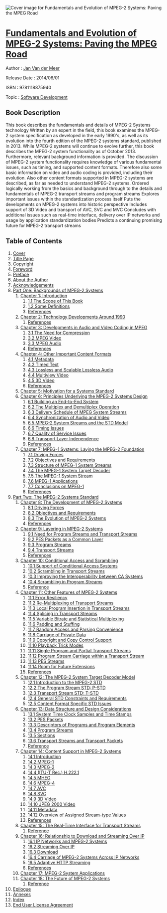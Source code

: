 ![Cover image for Fundamentals and Evolution of MPEG-2 Systems: Paving the MPEG Road](https://imgdetail.ebookreading.net/cover/cover/software_development/EB9781118875940.jpg)

[Fundamentals and Evolution of MPEG-2 Systems: Paving the MPEG Road](https://ebookreading.net/view/book/Fundamentals+and+Evolution+of+MPEG-2+Systems%3A+Paving+the+MPEG+Road-EB9781118875940_1.html "Fundamentals and Evolution of MPEG-2 Systems: Paving the MPEG Road")
====================================================================================================================

Author : [Jan Van der Meer](https://ebookreading.net/search/author/Jan+Van+der+Meer)

Release Date : 2014/06/01

ISBN : 9781118875940

Topic : [Software Development](https://ebookreading.net/search/category/software-development)

Book Description
-----------------

This book describes the fundamentals and details of MPEG-2 Systems technology
Written by an expert in the field, this book examines the MPEG-2 system specification as developed in the early 1990's, as well as its evolution into the fourth edition of the MPEG-2 systems standard, published in 2013. While MPEG-2 systems will continue to evolve further, this book describes the MPEG-2 system functionality as of October 2013. Furthermore, relevant background information is provided. The discussion of MPEG-2 system functionality requires knowledge of various fundamental issues, such as timing, and supported content formats. Therefore also some basic information on video and audio coding is provided, including their evolution. Also other content formats supported in MPEG-2 systems are described, as far as needed to understand MPEG-2 systems.
Ordered logically working from the basics and background through to the details and fundamentals of MPEG-2 transport streams and program streams
Explores important issues within the standardization process itself
Puts the developments on MPEG-2 systems into historic perspective
Includes support of 3D Video and transport of AVC, SVC and MVC
Concludes with additional issues such as real-time interface, delivery over IP networks and usage by application standardization bodies
Predicts a continuing promising future for MPEG-2 transport streams
              
Table of Contents
-----------------

1. [Cover](https://ebookreading.net/view/book/Fundamentals+and+Evolution+of+MPEG-2+Systems%3A+Paving+the+MPEG+Road-EB9781118875940_1.html#coverstart)
1. [Title Page](https://ebookreading.net/view/book/Fundamentals+and+Evolution+of+MPEG-2+Systems%3A+Paving+the+MPEG+Road-EB9781118875940_3.html#titlepage)
1. [Copyright](https://ebookreading.net/view/book/Fundamentals+and+Evolution+of+MPEG-2+Systems%3A+Paving+the+MPEG+Road-EB9781118875940_4.html#copyright)
1. [Foreword](https://ebookreading.net/view/book/Fundamentals+and+Evolution+of+MPEG-2+Systems%3A+Paving+the+MPEG+Road-EB9781118875940_5.html#start)
1. [Preface](https://ebookreading.net/view/book/Fundamentals+and+Evolution+of+MPEG-2+Systems%3A+Paving+the+MPEG+Road-EB9781118875940_6.html#start)
1. [About the Author](https://ebookreading.net/view/book/Fundamentals+and+Evolution+of+MPEG-2+Systems%3A+Paving+the+MPEG+Road-EB9781118875940_7.html#start)
1. [Acknowledgements](https://ebookreading.net/view/book/Fundamentals+and+Evolution+of+MPEG-2+Systems%3A+Paving+the+MPEG+Road-EB9781118875940_8.html#start)
1. [Part One: Backgrounds of MPEG-2 Systems](https://ebookreading.net/view/book/Fundamentals+and+Evolution+of+MPEG-2+Systems%3A+Paving+the+MPEG+Road-EB9781118875940_9.html#part)
    1. [Chapter 1: Introduction](https://ebookreading.net/view/book/Fundamentals+and+Evolution+of+MPEG-2+Systems%3A+Paving+the+MPEG+Road-EB9781118875940_10.html#start)
        1. [1.1 The Scope of This Book](https://ebookreading.net/view/book/Fundamentals+and+Evolution+of+MPEG-2+Systems%3A+Paving+the+MPEG+Road-EB9781118875940_10.html#c01anchor-1)
        1. [1.2 Some Definitions](https://ebookreading.net/view/book/Fundamentals+and+Evolution+of+MPEG-2+Systems%3A+Paving+the+MPEG+Road-EB9781118875940_10.html#c01anchor-2)
        1. [References](https://ebookreading.net/view/book/Fundamentals+and+Evolution+of+MPEG-2+Systems%3A+Paving+the+MPEG+Road-EB9781118875940_10.html#c01anchor-4)
    1. [Chapter 2: Technology Developments Around 1990](https://ebookreading.net/view/book/Fundamentals+and+Evolution+of+MPEG-2+Systems%3A+Paving+the+MPEG+Road-EB9781118875940_11.html#start)
        1. [References](https://ebookreading.net/view/book/Fundamentals+and+Evolution+of+MPEG-2+Systems%3A+Paving+the+MPEG+Road-EB9781118875940_11.html#c02anchor-2)
    1. [Chapter 3: Developments in Audio and Video Coding in MPEG](https://ebookreading.net/view/book/Fundamentals+and+Evolution+of+MPEG-2+Systems%3A+Paving+the+MPEG+Road-EB9781118875940_12.html#start)
        1. [3.1 The Need for Compression](https://ebookreading.net/view/book/Fundamentals+and+Evolution+of+MPEG-2+Systems%3A+Paving+the+MPEG+Road-EB9781118875940_12.html#c03anchor-1)
        1. [3.2 MPEG Video](https://ebookreading.net/view/book/Fundamentals+and+Evolution+of+MPEG-2+Systems%3A+Paving+the+MPEG+Road-EB9781118875940_12.html#c03anchor-2)
        1. [3.3 MPEG Audio](https://ebookreading.net/view/book/Fundamentals+and+Evolution+of+MPEG-2+Systems%3A+Paving+the+MPEG+Road-EB9781118875940_12.html#c03anchor-3)
        1. [References](https://ebookreading.net/view/book/Fundamentals+and+Evolution+of+MPEG-2+Systems%3A+Paving+the+MPEG+Road-EB9781118875940_12.html#c03anchor-5)
    1. [Chapter 4: Other Important Content Formats](https://ebookreading.net/view/book/Fundamentals+and+Evolution+of+MPEG-2+Systems%3A+Paving+the+MPEG+Road-EB9781118875940_13.html#start)
        1. [4.1 Metadata](https://ebookreading.net/view/book/Fundamentals+and+Evolution+of+MPEG-2+Systems%3A+Paving+the+MPEG+Road-EB9781118875940_13.html#c04anchor-1)
        1. [4.2 Timed Text](https://ebookreading.net/view/book/Fundamentals+and+Evolution+of+MPEG-2+Systems%3A+Paving+the+MPEG+Road-EB9781118875940_13.html#c04anchor-2)
        1. [4.3 Lossless and Scalable Lossless Audio](https://ebookreading.net/view/book/Fundamentals+and+Evolution+of+MPEG-2+Systems%3A+Paving+the+MPEG+Road-EB9781118875940_13.html#c04anchor-3)
        1. [4.4 Multiview Video](https://ebookreading.net/view/book/Fundamentals+and+Evolution+of+MPEG-2+Systems%3A+Paving+the+MPEG+Road-EB9781118875940_13.html#c04anchor-4)
        1. [4.5 3D Video](https://ebookreading.net/view/book/Fundamentals+and+Evolution+of+MPEG-2+Systems%3A+Paving+the+MPEG+Road-EB9781118875940_13.html#c04anchor-5)
        1. [References](https://ebookreading.net/view/book/Fundamentals+and+Evolution+of+MPEG-2+Systems%3A+Paving+the+MPEG+Road-EB9781118875940_13.html#c04anchor-7)
    1. [Chapter 5: Motivation for a Systems Standard](https://ebookreading.net/view/book/Fundamentals+and+Evolution+of+MPEG-2+Systems%3A+Paving+the+MPEG+Road-EB9781118875940_14.html#start)
    1. [Chapter 6: Principles Underlying the MPEG-2 Systems Design](https://ebookreading.net/view/book/Fundamentals+and+Evolution+of+MPEG-2+Systems%3A+Paving+the+MPEG+Road-EB9781118875940_15.html#start)
        1. [6.1 Building an End-to-End System](https://ebookreading.net/view/book/Fundamentals+and+Evolution+of+MPEG-2+Systems%3A+Paving+the+MPEG+Road-EB9781118875940_15.html#c06anchor-1)
        1. [6.2 The Multiplex and Demultiplex Operation](https://ebookreading.net/view/book/Fundamentals+and+Evolution+of+MPEG-2+Systems%3A+Paving+the+MPEG+Road-EB9781118875940_15.html#c06anchor-2)
        1. [6.3 Delivery Schedule of MPEG System Streams](https://ebookreading.net/view/book/Fundamentals+and+Evolution+of+MPEG-2+Systems%3A+Paving+the+MPEG+Road-EB9781118875940_15.html#c06anchor-3)
        1. [6.4 Synchronization of Audio and Video](https://ebookreading.net/view/book/Fundamentals+and+Evolution+of+MPEG-2+Systems%3A+Paving+the+MPEG+Road-EB9781118875940_15.html#c06anchor-4)
        1. [6.5 MPEG-2 System Streams and the STD Model](https://ebookreading.net/view/book/Fundamentals+and+Evolution+of+MPEG-2+Systems%3A+Paving+the+MPEG+Road-EB9781118875940_15.html#c06anchor-5)
        1. [6.6 Timing Issues](https://ebookreading.net/view/book/Fundamentals+and+Evolution+of+MPEG-2+Systems%3A+Paving+the+MPEG+Road-EB9781118875940_15.html#c06anchor-6)
        1. [6.7 Quality of Service Issues](https://ebookreading.net/view/book/Fundamentals+and+Evolution+of+MPEG-2+Systems%3A+Paving+the+MPEG+Road-EB9781118875940_15.html#c06anchor-7)
        1. [6.8 Transport Layer Independence](https://ebookreading.net/view/book/Fundamentals+and+Evolution+of+MPEG-2+Systems%3A+Paving+the+MPEG+Road-EB9781118875940_15.html#c06anchor-8)
        1. [References](https://ebookreading.net/view/book/Fundamentals+and+Evolution+of+MPEG-2+Systems%3A+Paving+the+MPEG+Road-EB9781118875940_15.html#c06anchor-10)
    1. [Chapter 7: MPEG-1 Systems: Laying the MPEG-2 Foundation](https://ebookreading.net/view/book/Fundamentals+and+Evolution+of+MPEG-2+Systems%3A+Paving+the+MPEG+Road-EB9781118875940_16.html#start)
        1. [7.1 Driving Forces](https://ebookreading.net/view/book/Fundamentals+and+Evolution+of+MPEG-2+Systems%3A+Paving+the+MPEG+Road-EB9781118875940_16.html#c07anchor-1)
        1. [7.2 Objectives and Requirements](https://ebookreading.net/view/book/Fundamentals+and+Evolution+of+MPEG-2+Systems%3A+Paving+the+MPEG+Road-EB9781118875940_16.html#c07anchor-2)
        1. [7.3 Structure of MPEG-1 System Streams](https://ebookreading.net/view/book/Fundamentals+and+Evolution+of+MPEG-2+Systems%3A+Paving+the+MPEG+Road-EB9781118875940_16.html#c07anchor-3)
        1. [7.4 The MPEG-1 System Target Decoder](https://ebookreading.net/view/book/Fundamentals+and+Evolution+of+MPEG-2+Systems%3A+Paving+the+MPEG+Road-EB9781118875940_16.html#c07anchor-4)
        1. [7.5 The MPEG-1 System Stream](https://ebookreading.net/view/book/Fundamentals+and+Evolution+of+MPEG-2+Systems%3A+Paving+the+MPEG+Road-EB9781118875940_16.html#c07anchor-5)
        1. [7.6 MPEG-1 Applications](https://ebookreading.net/view/book/Fundamentals+and+Evolution+of+MPEG-2+Systems%3A+Paving+the+MPEG+Road-EB9781118875940_16.html#c07anchor-6)
        1. [7.7 Conclusions on MPEG-1](https://ebookreading.net/view/book/Fundamentals+and+Evolution+of+MPEG-2+Systems%3A+Paving+the+MPEG+Road-EB9781118875940_16.html#c07anchor-7)
        1. [References](https://ebookreading.net/view/book/Fundamentals+and+Evolution+of+MPEG-2+Systems%3A+Paving+the+MPEG+Road-EB9781118875940_16.html#c07anchor-9)
1. [Part Two: The MPEG-2 Systems Standard](https://ebookreading.net/view/book/Fundamentals+and+Evolution+of+MPEG-2+Systems%3A+Paving+the+MPEG+Road-EB9781118875940_17.html#part)
    1. [Chapter 8: The Development of MPEG-2 Systems](https://ebookreading.net/view/book/Fundamentals+and+Evolution+of+MPEG-2+Systems%3A+Paving+the+MPEG+Road-EB9781118875940_18.html#start)
        1. [8.1 Driving Forces](https://ebookreading.net/view/book/Fundamentals+and+Evolution+of+MPEG-2+Systems%3A+Paving+the+MPEG+Road-EB9781118875940_18.html#c08anchor-1)
        1. [8.2 Objectives and Requirements](https://ebookreading.net/view/book/Fundamentals+and+Evolution+of+MPEG-2+Systems%3A+Paving+the+MPEG+Road-EB9781118875940_18.html#c08anchor-2)
        1. [8.3 The Evolution of MPEG-2 Systems](https://ebookreading.net/view/book/Fundamentals+and+Evolution+of+MPEG-2+Systems%3A+Paving+the+MPEG+Road-EB9781118875940_18.html#c08anchor-3)
        1. [References](https://ebookreading.net/view/book/Fundamentals+and+Evolution+of+MPEG-2+Systems%3A+Paving+the+MPEG+Road-EB9781118875940_18.html#c08anchor-5)
    1. [Chapter 9: Layering in MPEG-2 Systems](https://ebookreading.net/view/book/Fundamentals+and+Evolution+of+MPEG-2+Systems%3A+Paving+the+MPEG+Road-EB9781118875940_19.html#start)
        1. [9.1 Need for Program Streams and Transport Streams](https://ebookreading.net/view/book/Fundamentals+and+Evolution+of+MPEG-2+Systems%3A+Paving+the+MPEG+Road-EB9781118875940_19.html#c09anchor-1)
        1. [9.2 PES Packets as a Common Layer](https://ebookreading.net/view/book/Fundamentals+and+Evolution+of+MPEG-2+Systems%3A+Paving+the+MPEG+Road-EB9781118875940_19.html#c09anchor-2)
        1. [9.3 Program Streams](https://ebookreading.net/view/book/Fundamentals+and+Evolution+of+MPEG-2+Systems%3A+Paving+the+MPEG+Road-EB9781118875940_19.html#c09anchor-3)
        1. [9.4 Transport Streams](https://ebookreading.net/view/book/Fundamentals+and+Evolution+of+MPEG-2+Systems%3A+Paving+the+MPEG+Road-EB9781118875940_19.html#c09anchor-4)
        1. [References](https://ebookreading.net/view/book/Fundamentals+and+Evolution+of+MPEG-2+Systems%3A+Paving+the+MPEG+Road-EB9781118875940_19.html#c09anchor-6)
    1. [Chapter 10: Conditional Access and Scrambling](https://ebookreading.net/view/book/Fundamentals+and+Evolution+of+MPEG-2+Systems%3A+Paving+the+MPEG+Road-EB9781118875940_20.html#start)
        1. [10.1 Support of Conditional Access Systems](https://ebookreading.net/view/book/Fundamentals+and+Evolution+of+MPEG-2+Systems%3A+Paving+the+MPEG+Road-EB9781118875940_20.html#c10anchor-1)
        1. [10.2 Scrambling in Transport Streams](https://ebookreading.net/view/book/Fundamentals+and+Evolution+of+MPEG-2+Systems%3A+Paving+the+MPEG+Road-EB9781118875940_20.html#c10anchor-2)
        1. [10.3 Improving the Interoperability between CA Systems](https://ebookreading.net/view/book/Fundamentals+and+Evolution+of+MPEG-2+Systems%3A+Paving+the+MPEG+Road-EB9781118875940_20.html#c10anchor-3)
        1. [10.4 Scrambling in Program Streams](https://ebookreading.net/view/book/Fundamentals+and+Evolution+of+MPEG-2+Systems%3A+Paving+the+MPEG+Road-EB9781118875940_20.html#c10anchor-4)
        1. [Reference](https://ebookreading.net/view/book/Fundamentals+and+Evolution+of+MPEG-2+Systems%3A+Paving+the+MPEG+Road-EB9781118875940_20.html#c10anchor-6)
    1. [Chapter 11: Other Features of MPEG-2 Systems](https://ebookreading.net/view/book/Fundamentals+and+Evolution+of+MPEG-2+Systems%3A+Paving+the+MPEG+Road-EB9781118875940_21.html#start)
        1. [11.1 Error Resiliency](https://ebookreading.net/view/book/Fundamentals+and+Evolution+of+MPEG-2+Systems%3A+Paving+the+MPEG+Road-EB9781118875940_21.html#c11anchor-1)
        1. [11.2 Re-Multiplexing of Transport Streams](https://ebookreading.net/view/book/Fundamentals+and+Evolution+of+MPEG-2+Systems%3A+Paving+the+MPEG+Road-EB9781118875940_21.html#c11anchor-2)
        1. [11.3 Local Program Insertion in Transport Streams](https://ebookreading.net/view/book/Fundamentals+and+Evolution+of+MPEG-2+Systems%3A+Paving+the+MPEG+Road-EB9781118875940_21.html#c11anchor-3)
        1. [11.4 Splicing in Transport Streams](https://ebookreading.net/view/book/Fundamentals+and+Evolution+of+MPEG-2+Systems%3A+Paving+the+MPEG+Road-EB9781118875940_21.html#c11anchor-4)
        1. [11.5 Variable Bitrate and Statistical Multiplexing](https://ebookreading.net/view/book/Fundamentals+and+Evolution+of+MPEG-2+Systems%3A+Paving+the+MPEG+Road-EB9781118875940_21.html#c11anchor-5)
        1. [11.6 Padding and Stuffing](https://ebookreading.net/view/book/Fundamentals+and+Evolution+of+MPEG-2+Systems%3A+Paving+the+MPEG+Road-EB9781118875940_21.html#c11anchor-6)
        1. [11.7 Random Access and Parsing Convenience](https://ebookreading.net/view/book/Fundamentals+and+Evolution+of+MPEG-2+Systems%3A+Paving+the+MPEG+Road-EB9781118875940_21.html#c11anchor-7)
        1. [11.8 Carriage of Private Data](https://ebookreading.net/view/book/Fundamentals+and+Evolution+of+MPEG-2+Systems%3A+Paving+the+MPEG+Road-EB9781118875940_21.html#c11anchor-8)
        1. [11.9 Copyright and Copy Control Support](https://ebookreading.net/view/book/Fundamentals+and+Evolution+of+MPEG-2+Systems%3A+Paving+the+MPEG+Road-EB9781118875940_21.html#c11anchor-9)
        1. [11.10 Playback Trick Modes](https://ebookreading.net/view/book/Fundamentals+and+Evolution+of+MPEG-2+Systems%3A+Paving+the+MPEG+Road-EB9781118875940_21.html#c11anchor-10)
        1. [11.11 Single Program and Partial Transport Streams](https://ebookreading.net/view/book/Fundamentals+and+Evolution+of+MPEG-2+Systems%3A+Paving+the+MPEG+Road-EB9781118875940_21.html#c11anchor-11)
        1. [11.12 Program Stream Carriage within a Transport Stream](https://ebookreading.net/view/book/Fundamentals+and+Evolution+of+MPEG-2+Systems%3A+Paving+the+MPEG+Road-EB9781118875940_21.html#c11anchor-12)
        1. [11.13 PES Streams](https://ebookreading.net/view/book/Fundamentals+and+Evolution+of+MPEG-2+Systems%3A+Paving+the+MPEG+Road-EB9781118875940_21.html#c11anchor-13)
        1. [11.14 Room for Future Extensions](https://ebookreading.net/view/book/Fundamentals+and+Evolution+of+MPEG-2+Systems%3A+Paving+the+MPEG+Road-EB9781118875940_21.html#c11anchor-14)
        1. [References](https://ebookreading.net/view/book/Fundamentals+and+Evolution+of+MPEG-2+Systems%3A+Paving+the+MPEG+Road-EB9781118875940_21.html#c11anchor-16)
    1. [Chapter 12: The MPEG-2 System Target Decoder Model](https://ebookreading.net/view/book/Fundamentals+and+Evolution+of+MPEG-2+Systems%3A+Paving+the+MPEG+Road-EB9781118875940_22.html#start)
        1. [12.1 Introduction to the MPEG-2 STD](https://ebookreading.net/view/book/Fundamentals+and+Evolution+of+MPEG-2+Systems%3A+Paving+the+MPEG+Road-EB9781118875940_22.html#c12anchor-1)
        1. [12.2 The Program Stream STD: P-STD](https://ebookreading.net/view/book/Fundamentals+and+Evolution+of+MPEG-2+Systems%3A+Paving+the+MPEG+Road-EB9781118875940_22.html#c12anchor-2)
        1. [12.3 Transport Stream STD: T-STD](https://ebookreading.net/view/book/Fundamentals+and+Evolution+of+MPEG-2+Systems%3A+Paving+the+MPEG+Road-EB9781118875940_22.html#c12anchor-3)
        1. [12.4 General STD Constraints and Requirements](https://ebookreading.net/view/book/Fundamentals+and+Evolution+of+MPEG-2+Systems%3A+Paving+the+MPEG+Road-EB9781118875940_22.html#c12anchor-4)
        1. [12.5 Content Format Specific STD Issues](https://ebookreading.net/view/book/Fundamentals+and+Evolution+of+MPEG-2+Systems%3A+Paving+the+MPEG+Road-EB9781118875940_22.html#c12anchor-5)
    1. [Chapter 13: Data Structure and Design Considerations](https://ebookreading.net/view/book/Fundamentals+and+Evolution+of+MPEG-2+Systems%3A+Paving+the+MPEG+Road-EB9781118875940_23.html#start)
        1. [13.1 System Time Clock Samples and Time Stamps](https://ebookreading.net/view/book/Fundamentals+and+Evolution+of+MPEG-2+Systems%3A+Paving+the+MPEG+Road-EB9781118875940_23.html#c13anchor-1)
        1. [13.2 PES Packets](https://ebookreading.net/view/book/Fundamentals+and+Evolution+of+MPEG-2+Systems%3A+Paving+the+MPEG+Road-EB9781118875940_23.html#c13anchor-2)
        1. [13.3 Descriptors of Programs and Program Elements](https://ebookreading.net/view/book/Fundamentals+and+Evolution+of+MPEG-2+Systems%3A+Paving+the+MPEG+Road-EB9781118875940_23.html#c13anchor-3)
        1. [13.4 Program Streams](https://ebookreading.net/view/book/Fundamentals+and+Evolution+of+MPEG-2+Systems%3A+Paving+the+MPEG+Road-EB9781118875940_23.html#c13anchor-4)
        1. [13.5 Sections](https://ebookreading.net/view/book/Fundamentals+and+Evolution+of+MPEG-2+Systems%3A+Paving+the+MPEG+Road-EB9781118875940_23.html#c13anchor-5)
        1. [13.6 Transport Streams and Transport Packets](https://ebookreading.net/view/book/Fundamentals+and+Evolution+of+MPEG-2+Systems%3A+Paving+the+MPEG+Road-EB9781118875940_23.html#c13anchor-6)
        1. [Reference](https://ebookreading.net/view/book/Fundamentals+and+Evolution+of+MPEG-2+Systems%3A+Paving+the+MPEG+Road-EB9781118875940_23.html#c13anchor-8)
    1. [Chapter 14: Content Support in MPEG-2 Systems](https://ebookreading.net/view/book/Fundamentals+and+Evolution+of+MPEG-2+Systems%3A+Paving+the+MPEG+Road-EB9781118875940_24.html#start)
        1. [14.1 Introduction](https://ebookreading.net/view/book/Fundamentals+and+Evolution+of+MPEG-2+Systems%3A+Paving+the+MPEG+Road-EB9781118875940_24.html#c14anchor-1)
        1. [14.2 MPEG-1](https://ebookreading.net/view/book/Fundamentals+and+Evolution+of+MPEG-2+Systems%3A+Paving+the+MPEG+Road-EB9781118875940_24.html#c14anchor-2)
        1. [14.3 MPEG-2](https://ebookreading.net/view/book/Fundamentals+and+Evolution+of+MPEG-2+Systems%3A+Paving+the+MPEG+Road-EB9781118875940_24.html#c14anchor-3)
        1. [14.4 (ITU-T Rec.) H.222.1](https://ebookreading.net/view/book/Fundamentals+and+Evolution+of+MPEG-2+Systems%3A+Paving+the+MPEG+Road-EB9781118875940_24.html#c14anchor-4)
        1. [14.5 MHEG](https://ebookreading.net/view/book/Fundamentals+and+Evolution+of+MPEG-2+Systems%3A+Paving+the+MPEG+Road-EB9781118875940_24.html#c14anchor-5)
        1. [14.6 MPEG-4](https://ebookreading.net/view/book/Fundamentals+and+Evolution+of+MPEG-2+Systems%3A+Paving+the+MPEG+Road-EB9781118875940_24.html#c14anchor-6)
        1. [14.7 AVC](https://ebookreading.net/view/book/Fundamentals+and+Evolution+of+MPEG-2+Systems%3A+Paving+the+MPEG+Road-EB9781118875940_24.html#c14anchor-7)
        1. [14.8 SVC](https://ebookreading.net/view/book/Fundamentals+and+Evolution+of+MPEG-2+Systems%3A+Paving+the+MPEG+Road-EB9781118875940_24.html#c14anchor-8)
        1. [14.9 3D Video](https://ebookreading.net/view/book/Fundamentals+and+Evolution+of+MPEG-2+Systems%3A+Paving+the+MPEG+Road-EB9781118875940_24.html#c14anchor-9)
        1. [14.10 JPEG 2000 Video](https://ebookreading.net/view/book/Fundamentals+and+Evolution+of+MPEG-2+Systems%3A+Paving+the+MPEG+Road-EB9781118875940_24.html#c14anchor-10)
        1. [14.11 Metadata](https://ebookreading.net/view/book/Fundamentals+and+Evolution+of+MPEG-2+Systems%3A+Paving+the+MPEG+Road-EB9781118875940_24.html#c14anchor-11)
        1. [14.12 Overview of Assigned Stream-type Values](https://ebookreading.net/view/book/Fundamentals+and+Evolution+of+MPEG-2+Systems%3A+Paving+the+MPEG+Road-EB9781118875940_24.html#c14anchor-12)
        1. [References](https://ebookreading.net/view/book/Fundamentals+and+Evolution+of+MPEG-2+Systems%3A+Paving+the+MPEG+Road-EB9781118875940_24.html#c14anchor-14)
    1. [Chapter 15: The Real-Time Interface for Transport Streams](https://ebookreading.net/view/book/Fundamentals+and+Evolution+of+MPEG-2+Systems%3A+Paving+the+MPEG+Road-EB9781118875940_25.html#start)
        1. [Reference](https://ebookreading.net/view/book/Fundamentals+and+Evolution+of+MPEG-2+Systems%3A+Paving+the+MPEG+Road-EB9781118875940_25.html#c15anchor-1)
    1. [Chapter 16: Relationship to Download and Streaming Over IP](https://ebookreading.net/view/book/Fundamentals+and+Evolution+of+MPEG-2+Systems%3A+Paving+the+MPEG+Road-EB9781118875940_26.html#start)
        1. [16.1 IP Networks and MPEG-2 Systems](https://ebookreading.net/view/book/Fundamentals+and+Evolution+of+MPEG-2+Systems%3A+Paving+the+MPEG+Road-EB9781118875940_26.html#c16anchor-1)
        1. [16.2 Streaming Over IP](https://ebookreading.net/view/book/Fundamentals+and+Evolution+of+MPEG-2+Systems%3A+Paving+the+MPEG+Road-EB9781118875940_26.html#c16anchor-2)
        1. [16.3 Download](https://ebookreading.net/view/book/Fundamentals+and+Evolution+of+MPEG-2+Systems%3A+Paving+the+MPEG+Road-EB9781118875940_26.html#c16anchor-3)
        1. [16.4 Carriage of MPEG-2 Systems Across IP Networks](https://ebookreading.net/view/book/Fundamentals+and+Evolution+of+MPEG-2+Systems%3A+Paving+the+MPEG+Road-EB9781118875940_26.html#c16anchor-4)
        1. [16.5 Adaptive HTTP Streaming](https://ebookreading.net/view/book/Fundamentals+and+Evolution+of+MPEG-2+Systems%3A+Paving+the+MPEG+Road-EB9781118875940_26.html#c16anchor-5)
        1. [References](https://ebookreading.net/view/book/Fundamentals+and+Evolution+of+MPEG-2+Systems%3A+Paving+the+MPEG+Road-EB9781118875940_26.html#c16anchor-6)
    1. [Chapter 17: MPEG-2 System Applications](https://ebookreading.net/view/book/Fundamentals+and+Evolution+of+MPEG-2+Systems%3A+Paving+the+MPEG+Road-EB9781118875940_27.html#start)
    1. [Chapter 18: The Future of MPEG-2 Systems](https://ebookreading.net/view/book/Fundamentals+and+Evolution+of+MPEG-2+Systems%3A+Paving+the+MPEG+Road-EB9781118875940_28.html#start)
        1. [Reference](https://ebookreading.net/view/book/Fundamentals+and+Evolution+of+MPEG-2+Systems%3A+Paving+the+MPEG+Road-EB9781118875940_28.html#c18anchor-2)
1. [Epilogue](https://ebookreading.net/view/book/Fundamentals+and+Evolution+of+MPEG-2+Systems%3A+Paving+the+MPEG+Road-EB9781118875940_29.html#part)
1. [Annexes](https://ebookreading.net/view/book/Fundamentals+and+Evolution+of+MPEG-2+Systems%3A+Paving+the+MPEG+Road-EB9781118875940_30.html#part)
1. [Index](https://ebookreading.net/view/book/Fundamentals+and+Evolution+of+MPEG-2+Systems%3A+Paving+the+MPEG+Road-EB9781118875940_31.html#index)
1. [End User License Agreement](https://ebookreading.net/view/book/Fundamentals+and+Evolution+of+MPEG-2+Systems%3A+Paving+the+MPEG+Road-EB9781118875940_32.html#eula)
